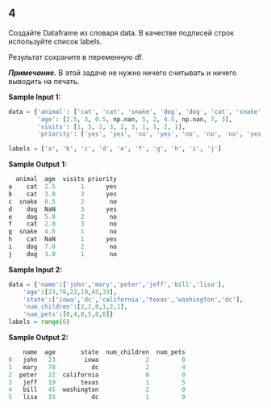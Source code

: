 ## 4

Создайте Dataframe из словаря data. В качестве подписей строк используйте список labels.

Результат сохраните в переменную df.

***Примечание.*** В этой задаче не нужно ничего считывать и ничего выводить на печать.

**Sample Input 1:**

```python
data = {'animal': ['cat', 'cat', 'snake', 'dog', 'dog', 'cat', 'snake', 'cat', 'dog', 'dog'],
        'age': [2.5, 3, 0.5, np.nan, 5, 2, 4.5, np.nan, 7, 3],
        'visits': [1, 3, 2, 3, 2, 3, 1, 1, 2, 1],
        'priority': ['yes', 'yes', 'no', 'yes', 'no', 'no', 'no', 'yes', 'no', 'no']}

labels = ['a', 'b', 'c', 'd', 'e', 'f', 'g', 'h', 'i', 'j']
```

**Sample Output 1:**

```python
  animal  age  visits priority
a    cat  2.5       1      yes
b    cat  3.0       3      yes
c  snake  0.5       2       no
d    dog  NaN       3      yes
e    dog  5.0       2       no
f    cat  2.0       3       no
g  snake  4.5       1       no
h    cat  NaN       1      yes
i    dog  7.0       2       no
j    dog  3.0       1       no
```

**Sample Input 2:**

```python
data = {'name':['john','mary','peter','jeff','bill','lisa'],
    'age':[23,78,22,19,45,33],
    'state':['iowa','dc','california','texas','washington','dc'],
    'num_children':[2,2,0,1,2,1],
    'num_pets':[0,4,0,5,0,0]}
labels = range(6)
```

**Sample Output 2:**

```python
    name  age       state  num_children  num_pets
0   john   23        iowa             2         0
1   mary   78          dc             2         4
2  peter   22  california             0         0
3   jeff   19       texas             1         5
4   bill   45  washington             2         0
5   lisa   33          dc             1         0
```
